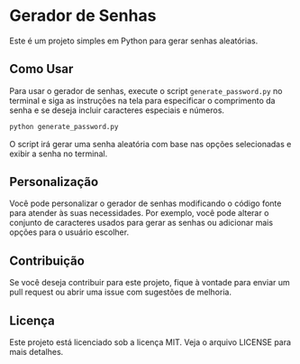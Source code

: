 # Gerador de Senhas

Este é um projeto simples em Python para gerar senhas aleatórias.

## Como Usar

Para usar o gerador de senhas, execute o script `generate_password.py` no terminal e siga as instruções na tela para especificar o comprimento da senha e se deseja incluir caracteres especiais e números.

```bash
python generate_password.py
```

O script irá gerar uma senha aleatória com base nas opções selecionadas e exibir a senha no terminal.

## Personalização

Você pode personalizar o gerador de senhas modificando o código fonte para atender às suas necessidades. Por exemplo, você pode alterar o conjunto de caracteres usados para gerar as senhas ou adicionar mais opções para o usuário escolher.

## Contribuição

Se você deseja contribuir para este projeto, fique à vontade para enviar um pull request ou abrir uma issue com sugestões de melhoria.

## Licença

Este projeto está licenciado sob a licença MIT. Veja o arquivo LICENSE para mais detalhes.
